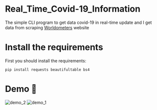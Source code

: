 # Real_Time_Covid-19_Information
The simple CLI program to get data covid-19 in real-time update and I get data from scraping [Worldometers](https://worldometers.info/) website
# Install the requirements
First you should install the requirements:
```
pip install requests beautifultable bs4
```
# Demo :tada:
![demo_2](https://user-images.githubusercontent.com/77124662/132586947-75e230f8-c47d-440a-990e-df516e4db30b.PNG)
![demo_1](https://user-images.githubusercontent.com/77124662/132586935-64edfb99-53fd-4ecb-a654-5e0517fd6559.PNG)
